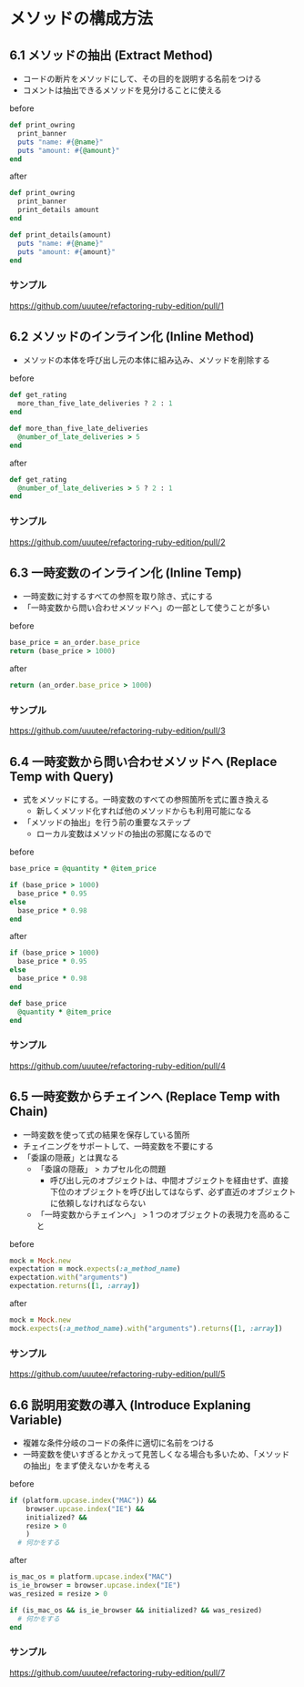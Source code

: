 # メソッドの構成方法

## 6.1 メソッドの抽出 (Extract Method)

- コードの断片をメソッドにして、その目的を説明する名前をつける
- コメントは抽出できるメソッドを見分けることに使える

before

```ruby
def print_owring
  print_banner
  puts "name: #{@name}"
  puts "amount: #{@amount}"
end
```

after

```ruby
def print_owring
  print_banner
  print_details amount
end

def print_details(amount)
  puts "name: #{@name}"
  puts "amount: #{amount}"
end
```

### サンプル

https://github.com/uuutee/refactoring-ruby-edition/pull/1

## 6.2 メソッドのインライン化 (Inline Method)

- メソッドの本体を呼び出し元の本体に組み込み、メソッドを削除する

before

```ruby
def get_rating
  more_than_five_late_deliveries ? 2 : 1
end

def more_than_five_late_deliveries
  @number_of_late_deliveries > 5
end
```

after

```ruby
def get_rating
  @number_of_late_deliveries > 5 ? 2 : 1
end
```

### サンプル

https://github.com/uuutee/refactoring-ruby-edition/pull/2

## 6.3 一時変数のインライン化 (Inline Temp)

- 一時変数に対するすべての参照を取り除き、式にする
- 「一時変数から問い合わせメソッドへ」の一部として使うことが多い

before

```ruby
base_price = an_order.base_price
return (base_price > 1000)
```

after

```ruby
return (an_order.base_price > 1000)
```

### サンプル

https://github.com/uuutee/refactoring-ruby-edition/pull/3

## 6.4 一時変数から問い合わせメソッドへ (Replace Temp with Query)

- 式をメソッドにする。一時変数のすべての参照箇所を式に置き換える
  - 新しくメソッド化すれば他のメソッドからも利用可能になる
- 「メソッドの抽出」を行う前の重要なステップ
  - ローカル変数はメソッドの抽出の邪魔になるので

before

```ruby
base_price = @quantity * @item_price

if (base_price > 1000)
  base_price * 0.95
else
  base_price * 0.98
end
```

after

```ruby
if (base_price > 1000)
  base_price * 0.95
else
  base_price * 0.98
end

def base_price
  @quantity * @item_price
end
```

### サンプル

https://github.com/uuutee/refactoring-ruby-edition/pull/4

## 6.5 一時変数からチェインへ (Replace Temp with Chain)

- 一時変数を使って式の結果を保存している箇所
- チェイニングをサポートして、一時変数を不要にする
- 「委譲の隠蔽」とは異なる
  - 「委譲の隠蔽」 > カプセル化の問題
    - 呼び出し元のオブジェクトは、中間オブジェクトを経由せず、直接下位のオブジェクトを呼び出してはならず、必ず直近のオブジェクトに依頼しなければならない
  - 「一時変数からチェインへ」 > 1 つのオブジェクトの表現力を高めること

before

```ruby
mock = Mock.new
expectation = mock.expects(:a_method_name)
expectation.with("arguments")
expectation.returns([1, :array])
```

after

```ruby
mock = Mock.new
mock.expects(:a_method_name).with("arguments").returns([1, :array])
```

### サンプル

https://github.com/uuutee/refactoring-ruby-edition/pull/5

## 6.6 説明用変数の導入 (Introduce Explaning Variable)

- 複雑な条件分岐のコードの条件に適切に名前をつける
- 一時変数を使いすぎるとかえって見苦しくなる場合も多いため、「メソッドの抽出」をまず使えないかを考える

before

```ruby
if (platform.upcase.index("MAC")) &&
    browser.upcase.index("IE") &&
    initialized? &&
    resize > 0
    )
  # 何かをする
```

after

```ruby
is_mac_os = platform.upcase.index("MAC")
is_ie_browser = browser.upcase.index("IE")
was_resized = resize > 0

if (is_mac_os && is_ie_browser && initialized? && was_resized)
  # 何かをする
end
```

### サンプル

https://github.com/uuutee/refactoring-ruby-edition/pull/7
